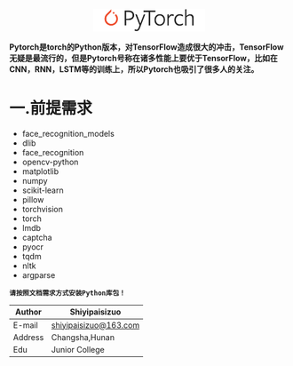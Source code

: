 <p align="center"><img width="40%" src="logo/pytorch.svg" /></p>

**Pytorch是torch的Python版本，对TensorFlow造成很大的冲击，TensorFlow无疑是最流行的，但是Pytorch号称在诸多性能上要优于TensorFlow，比如在CNN，RNN，LSTM等的训练上，所以Pytorch也吸引了很多人的关注。**

# 一.前提需求

- face_recognition_models
- dlib
- face_recognition
- opencv-python
- matplotlib
- numpy
- scikit-learn
- pillow
- torchvision
- torch
- lmdb
- captcha
- pyocr
- tqdm
- nltk
- argparse

**`
请按照文档需求方式安装Python库包！
`**

|Author|Shiyipaisizuo|
|---|---|
|E-mail|shiyipaisizuo@163.com
|Address|Changsha,Hunan
|Edu|Junior College
